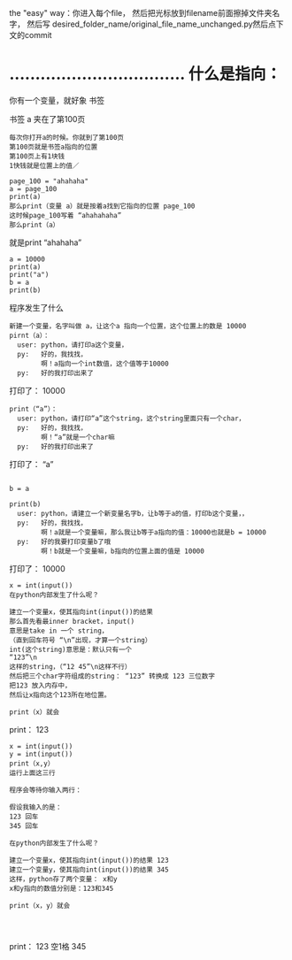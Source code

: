 the "easy" way：你进入每个file，
然后把光标放到filename前面擦掉文件夹名字，
然后写 desired_folder_name/original_file_name_unchanged.py然后点下文的commit


..................................
什么是指向：
========================
你有一个变量，就好象
书签

书签 a 夹在了第100页
```
每次你打开a的时候。你就到了第100页
第100页就是书签a指向的位置
第100页上有1块钱
1快钱就是位置上的值／

page_100 = "ahahaha"
a = page_100
print(a)
那么print（变量 a）就是按着a找到它指向的位置 page_100
这时候page_100写着 “ahahahaha”
那么print（a）
```
就是print
“ahahaha”
```
a = 10000
print(a)
print("a")
b = a
print(b)
```
程序发生了什么
```
新建一个变量，名字叫做 a，让这个a 指向一个位置，这个位置上的数是 10000
pirnt（a）：
  user: python，请打印a这个变量，
  py:   好的，我找找，
        啊！a指向一个int数值，这个值等于10000
  py:   好的我打印出来了
```

打印了：
 10000
 
```
print（“a”）：
  user: python，请打印“a”这个string，这个string里面只有一个char，
  py:   好的，我找找，
        啊！“a”就是一个char嘛
  py:   好的我打印出来了
```

打印了：
 “a”

 
 
```

b = a

print(b)
  user: python，请建立一个新变量名字b，让b等于a的值，打印b这个变量，，
  py:   好的，我找找，
        啊！a就是一个变量嘛，那么我让b等于a指向的值：10000也就是b = 10000
  py:   好的我要打印变量b了哦
        啊！b就是一个变量嘛，b指向的位置上面的值是 10000
```

打印了：
 10000

  
 ```
 x = int(input())
 在python内部发生了什么呢？
 
 建立一个变量x，使其指向int(input())的结果
 那么首先看最inner bracket，input()
 意思是take in 一个 string，
 （直到回车符号 “\n”出现，才算一个string）
 int(这个string)意思是：默认只有一个
 “123”\n
 这样的string，（“12 45”\n这样不行）
 然后把三个char字符组成的string： “123” 转换成 123 三位数字
把123 放入内存中，
然后让x指向这个123所在地位置。

print（x）就会
 ```

print：
123

 
 ```
 x = int(input())
 y = int(input())
 print（x,y）
 运行上面这三行
 
 程序会等待你输入两行：
 
 假设我输入的是：
 123 回车
 345 回车
 
 在python内部发生了什么呢？
 
 建立一个变量x，使其指向int(input())的结果 123
 建立一个变量y，使其指向int(input())的结果 345
 这样，python存了两个变量： x和y
 x和y指向的数值分别是：123和345
 
print（x，y）就会
 
 
 
 
 ```
print：
123 空1格 345
